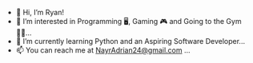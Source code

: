 - 👋 Hi, I’m Ryan! 
- 👀 I’m interested in Programming 🖥, Gaming 🎮 and Going to the Gym 🏋️‍♂️...
- 🌱 I’m currently learning Python and an Aspiring Software Developer...
- 📫 You can reach me at NayrAdrian24@gmail.com ...

<!---
NayrAdrian/NayrAdrian is a ✨ special ✨ repository because its `README.md` (this file) appears on your GitHub profile.
You can click the Preview link to take a look at your changes.
--->
